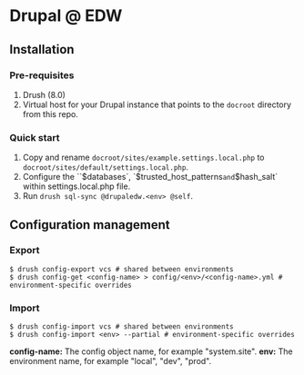 # Drupal @ EDW

## Installation

### Pre-requisites

1. Drush (8.0)
2. Virtual host for your Drupal instance that points to the `docroot` directory from this repo.

### Quick start

1. Copy and rename `docroot/sites/example.settings.local.php` to `docroot/sites/default/settings.local.php`.
2. Configure the ``$databases`, `$trusted_host_patterns` and `$hash_salt` within settings.local.php file.
3. Run `drush sql-sync @drupaledw.<env> @self`.

## Configuration management

### Export

```
$ drush config-export vcs # shared between environments
$ drush config-get <config-name> > config/<env>/<config-name>.yml # environment-specific overrides
```

### Import

```
$ drush config-import vcs # shared between environments
$ drush config-import <env> --partial # environment-specific overrides
```

**config-name:** The config object name, for example "system.site".
**env:** The environment name, for example "local", "dev", "prod".
